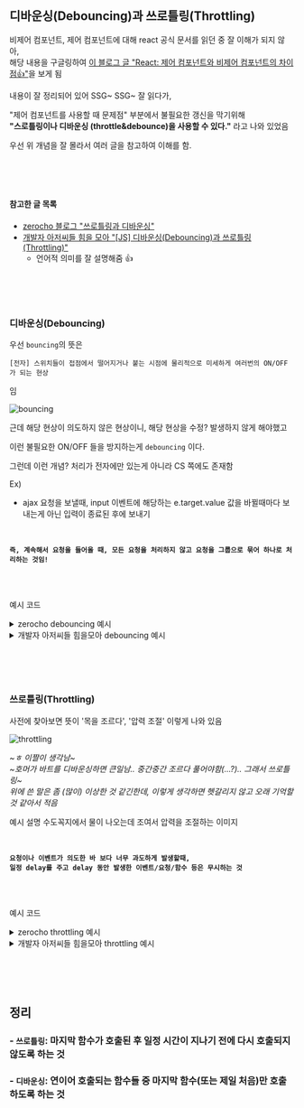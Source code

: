 ## 디바운싱(Debouncing)과 쓰로틀링(Throttling)


비제어 컴포넌트, 제어 컴포넌트에 대해 react 공식 문서를 읽던 중 잘 이해가 되지 않아,    
해당 내용을 구글링하여 [이 블로그 글 "React: 제어 컴포넌트와 비제어 컴포넌트의 차이점👍"](https://velog.io/@yukyung/React-%EC%A0%9C%EC%96%B4-%EC%BB%B4%ED%8F%AC%EB%84%8C%ED%8A%B8%EC%99%80-%EB%B9%84%EC%A0%9C%EC%96%B4-%EC%BB%B4%ED%8F%AC%EB%84%8C%ED%8A%B8%EC%9D%98-%EC%B0%A8%EC%9D%B4%EC%A0%90-%ED%86%BA%EC%95%84%EB%B3%B4%EA%B8%B0)을 보게 됨   


내용이 잘 정리되어 있어 SSG~ SSG~ 잘 읽다가,
 
"제어 컴포넌트를 사용할 때 문제점" 부분에서 불필요한 갱신을 막기위해    
**"스로틀링이나 디바운싱 (throttle&debounce)을 사용할 수 있다."** 라고 나와 있었음
 

우선 위 개념을 잘 몰라서 여러 글을 참고하여 이해를 함.

<br>
<br>
<br>

#### 참고한 글 목록

- [zerocho 블로그 "쓰로틀링과 디바운싱"](https://www.zerocho.com/category/JavaScript/post/59a8e9cb15ac0000182794fa)
- [개발자 아저씨들 힘을 모아 "[JS] 디바운싱(Debouncing)과 쓰로틀링(Throttling)"](https://programming119.tistory.com/241)
  - 언어적 의미를 잘 설명해줌 👍


<br>
<br>
<br>

### 디바운싱(Debouncing)

우선 `bouncing`의 뜻은 
```
[전자] 스위치들이 접점에서 떨어지거나 붙는 시점에 물리적으로 미세하게 여러번의 ON/OFF 가 되는 현상
```

임

![bouncing](https://i0.wp.com/embedds.com/wp-content/uploads/2013/08/button_bounce.jpeg?ssl=1)


근데 해당 현상이 의도하지 않은 현상이니, 해당 현상을 수정? 발생하지 않게 해야했고

이런 불필요한 ON/OFF 들을 방지하는게 `debouncing` 이다.


그런데 이런 개념? 처리가 전자에만 있는게 아니라 CS 쪽에도 존재함

Ex)
- ajax 요청을 보낼때, input 이벤트에 해당하는 e.target.value 값을 바뀔때마다 보내는게 아닌 입력이 종료된 후에 보내기

<br>


**```즉, 계속해서 요청을 들어올 때, 모든 요청을 처리하지 않고 요청을 그룹으로 묶어 하나로 처리하는 것임!```**

<br>
<br>

예시 코드
<details> 
<summary>zerocho debouncing 예시</summary>

```js
//텍스트 입력이 완료되었을 때만 ajax 요청(console.log) 하게 하는 코드
// -> 텍스트 입력이 완료되고 200ms가 지나야지만 console.log() 실행

var timer;
document.querySelector('#input').addEventListener('input', function(e) {
  if (timer) {
    clearTimeout(timer);
  }
  timer = setTimeout(function() {
    console.log('여기에 ajax 요청', e.target.value);
  }, 200);
});
```
</details>

<details> 
<summary>개발자 아저씨들 힘을모아 debouncing 예시</summary>

```js
// 마우스 스크롤이 끝났을때만 숫자를 1 증가시켜 출력하는 예제
// -> 마우스 스크롤이 완료되고 300ms가 지나야지만 count 값을 1 증가시킴
//    300ms가 지나기 전에 다음 이벤트가 발생하면, 이전 이벤트에 기록된 debounce를 지우고 다시 debouncer를 설정
//    결과적으로 마지막에 발생한 이벤트에 대해서만 300ms가 지난 후 이벤트 콜백함수가 호출 

var debouncer;

window.addEventListener('scroll', function (e) {
    if (debouncer) {
        clearTimeout(debouncer);
    } 
    
    debouncer = setTimeout(function() {
        console.log('스크롤 이벤트 발생!');
        const count = document.getElementById('count');
        count.innerText = parseInt(count.innerText) + 1 
    }, 300); 
})
```
</details>


<br>
<br>
<br>
<br>

### 쓰로틀링(Throttling)

사전에 찾아보면 뜻이 '목을 조르다', '압력 조절' 이렇게 나와 있음

![throttling](https://i.pinimg.com/originals/5e/22/30/5e223039bfb59934d5dd94e86044d805.gif)

_~ㅎ 이짤이 생각남~_   
_~호머가 바트를 디바운싱하면 큰일남.. 중간중간 조르다 풀어야함(...?).. 그래서 쓰로틀링~_   
_위에 쓴 말은 좀 (많이) 이상한 것 같긴한데, 이렇게 생각하면 헷갈리지 않고 오래 기억할 것 같아서 적음_

예시 설명
수도꼭지에서 물이 나오는데 조여서 압력을 조절하는 이미지

<br>

**```요청이나 이벤트가 의도한 바 보다 너무 과도하게 발생할때,```**   
**```일정 delay를 주고 delay 동안 발생한 이벤트/요청/함수 등은 무시하는 것```**

<br>
<br>

예시 코드
<details> 
<summary>zerocho throttling 예시</summary>

```js
// 200ms 간격으로만 ajax 요청(console.log) 하게 하는 코드
// -> 타이머가 설정되어 있으면 아무 동작도 하지 않고, 타이머가 없다면 타이머를 설정
//    타이머는 200ms 이후에 스스로를 해제하고 ajax 요청을 날리게 됨

var timer;
document.querySelector('#input').addEventListener('input', function (e) {
  if (!timer) {
    timer = setTimeout(function() {
      timer = null;
      console.log('여기에 ajax 요청', e.target.value);
    }, 200);
  }
});
```
</details>

<details> 
<summary>개발자 아저씨들 힘을모아 throttling 예시</summary>

```js
// 마우스 스크롤 이벤트에 쓰로틀러를 200ms동안 적용시켜 숫자 1 증가 후 출력하는 예제
// -> 쓰로틀러를 200ms동안 작동시킴
//    쓰로틀러가 이벤트를 조이고 있는 경우, 해당 이벤트는 무시됨
//    결과적으로 200ms 동안 최대 1번의 이벤트만이 발생이 가능하게 됨 

var throttler;

window.addEventListener('scroll', function (e) {
    if (throttler) { 
        return 
    } 
    
    throttler = setTimeout(function() {
        console.log('스크롤 이벤트 발생!');
        const count = document.getElementById('count');
        count.innerText = parseInt(count.innerText) + 1;
        throttler = null;
    }, 200); 
}
```
</details>



<br>
<br>
<br>
<br>

## 정리

### - `쓰로틀링`: 마지막 함수가 호출된 후 일정 시간이 지나기 전에 다시 호출되지 않도록 하는 것

### - `디바운싱`: 연이어 호출되는 함수들 중 마지막 함수(또는 제일 처음)만 호출하도록 하는 것

<br>
<br>
<br>
<br>


